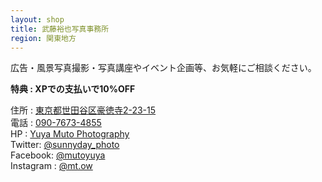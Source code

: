 ```yaml
---
layout: shop
title: 武藤裕也写真事務所
region: 関東地方
---
```


広告・風景写真撮影・写真講座やイベント企画等、お気軽にご相談ください。  

**特典 : XPでの支払いで10%OFF**  

住所 : [東京都世田谷区豪徳寺2-23-15](https://www.google.co.jp/maps/place/%E3%80%92154-0021+%E6%9D%B1%E4%BA%AC%E9%83%BD%E4%B8%96%E7%94%B0%E8%B0%B7%E5%8C%BA%E8%B1%AA%E5%BE%B3%E5%AF%BA%EF%BC%92%E4%B8%81%E7%9B%AE%EF%BC%92%EF%BC%93%E2%88%92%EF%BC%91%EF%BC%95/@35.6496061,139.6449228,17.75z/data=!4m5!3m4!1s0x6018f39c64348f67:0x4cb6e15ce8301337!8m2!3d35.6496828!4d139.646095)  
電話 : <a href="tel:">090-7673-4855</a>  
HP : [Yuya Muto Photography](http://photo-muto.com/)  
Twitter: [@sunnyday_photo](https://twitter.com/sunnyday_photo)  
Facebook: [@mutoyuya](https://www.facebook.com/mutoyuya)  
Instagram : [@mt.ow](https://www.instagram.com/mt.ow/)  